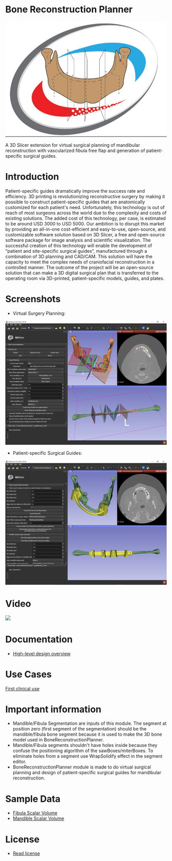 # Bone Reconstruction Planner

![](BoneReconstructionPlanner.jpg)

A 3D Slicer extension for virtual surgical planning of mandibular reconstruction with vascularized fibula free flap and generation of patient-specific surgical guides. 

# Introduction

Patient-specific guides dramatically improve the success rate and efficiency. 3D printing is revolutionizing reconstructive surgery by making it possible to construct patient-specific guides that are anatomically customized for each patient's need. Unfortunately, this technology is out of reach of most surgeons across the world due to the complexity and costs of existing solutions. The added cost of this technology, per case, is estimated to be around USD 3000 to USD 5000. Our ambition is to disrupt this market by providing an all-in-one cost-efficient and easy-to-use, open-source, and customizable software solution based on 3D Slicer, a free and open-source software package for image analysis and scientific visualization. The successful creation of this technology will enable the development of “patient and site-specific surgical guides”, manufactured through a combination of 3D planning and CAD/CAM. This solution will have the capacity to meet the complex needs of craniofacial reconstruction in a controlled manner. The outcome of the project will be an open-source solution that can make a 3D digital surgical plan that is transferred to the operating room via 3D-printed, patient-specific models, guides, and plates.

# Screenshots

- Virtual Surgery Planning:

![](BoneReconstructionPlanner/Resources/Screenshots/screenshotPlanning.png)

- Patient-specific Surgical Guides:

![](BoneReconstructionPlanner/Resources/Screenshots/screenshotPatientSpecificSurgicalGuides.png)


# Video

 <a href="https://youtu.be/wsr_g_1E_pw" target="_blanck"><img src="https://raw.githubusercontent.com/lassoan/SlicerBoneReconstructionPlanner/main/BoneReconstructionPlanner/Resources/Screenshots/videoThumbnail.png" /></a>
# Documentation

- [High-level design overview](https://github.com/lassoan/SlicerBoneReconstructionPlanner/raw/main/Docs/Design.pptx)

# Use Cases
[First clinical use](https://github.com/lassoan/SlicerBoneReconstructionPlanner/discussions/40)

# Important information
- Mandible/Fibula Segmentation are inputs of this module. The segment at position zero (first segment of the segmentation) should be the mandible/fibula bone segment because it is used to make the 3D bone model used in BoneReconstructionPlanner.
- Mandible/Fibula segments shouldn't have holes inside because they confuse the positioning algorithm of the sawBoxes/miterBoxes. To eliminate holes from a segment use WrapSolidify effect in the segment editor.
- BoneReconstructionPlanner module is made to do virtual surgical planning and design of patient-specific surgical guides for mandibular reconstruction.

# Sample Data
- <a href="https://github.com/lassoan/SlicerBoneReconstructionPlanner/releases/download/TestingData/Fibula.nrrd" >Fibula Scalar Volume</a>
- <a href="https://github.com/lassoan/SlicerBoneReconstructionPlanner/releases/download/TestingData/ResectedMandible.nrrd" >Mandible Scalar Volume</a>

# License
- <a href="https://github.com/lassoan/SlicerBoneReconstructionPlanner/blob/main/LICENSE" >Read license</a>
